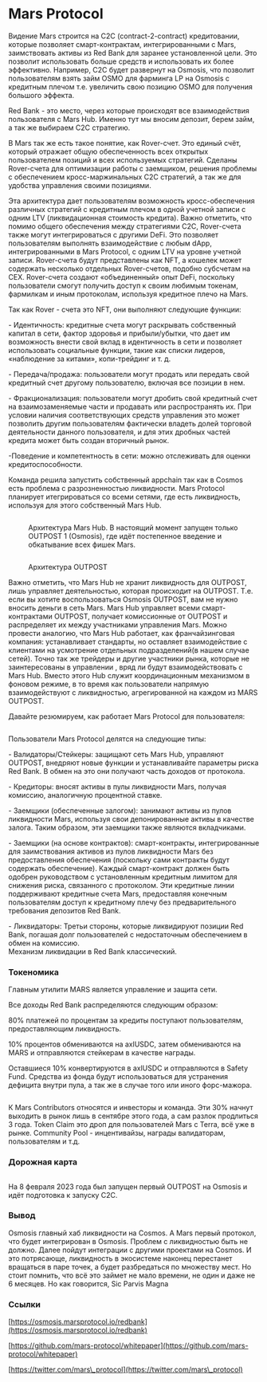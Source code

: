 # Mars Protocol

Видение Mars строится на С2С (contract-2-contract) кредитовании, которые позволяет смарт-контрактам, интегрированными с Mars, заимствовать активы из Red Bank для заранее установленной цели. Это позволит использовать больше средств и использовать их более эффективно. Например, C2C будет развернут на Osmosis, что позволит пользователям взять займ OSMO для фарминга LP на Osmosis с кредитным плечом т.е. увеличить свою позицию OSMO для получения большого эффекта.

Red Bank - это место, через которые происходят все взаимодействия пользователя с Mars Hub. Именно тут мы вносим депозит, берем займ, а так же выбираем C2C стратегию.

В Mars так же есть такое понятие, как Rover-счет. Это единый счёт, который отражает общую обеспеченность всех открытых пользователем позиций и всех используемых стратегий. Сделаны Rover-счета для оптимизации работы с заемщиком, решения проблемы с обеспечением кросс-маржинальных С2С стратегий, а так же для удобства управления своими позициями.

Эта архитектура дает пользователям возможность кросс-обеспечения различных стратегий с кредитным плечом в одной учетной записи с одним LTV (ликвидационная стоимость кредита). Важно отметить, что помимо общего обеспечения между стратегиями C2C, Rover-счета также могут интегрироваться с другими DeFi. Это позволяет пользователям выполнять взаимодействие с любым dApp, интегрированными в Mars Protocol, с одним LTV на уровне учетной записи. Rover-счета будут представлены как NFT, а кошелек может содержать несколько отдельных Rover-счетов, подобно субсчетам на CEX. Rover-счета создают «объединенный» опыт DeFi, поскольку пользователи смогут получить доступ к своим любимым токенам, фармилкам и иным протоколам, используя кредитное плечо на Mars.

Так как Rover - счета это NFT, они выполняют следующие функции:

\- Идентичность: кредитные счета могут раскрывать собственный капитал в сети, фактор здоровья и прибыли/убытки, что дает им возможность внести свой вклад в идентичность в сети и позволяет использовать социальные функции, такие как списки лидеров, «наблюдение за китами», копи-трейдинг и т. д.

\- Передача/продажа: пользователи могут продать или передать свой кредитный счет другому пользователю, включая все позиции в нем.

\- Фракционализация: пользователи могут дробить свой кредитный счет на взаимозаменяемые части и продавать или распространять их. При условии наличия соответствующих средств управления это может позволить другим пользователям фактически владеть долей торговой деятельности данного пользователя, и для этих дробных частей кредита может быть создан вторичный рынок.

\-Поведение и компетентность в сети: можно отслеживать для оценки кредитоспособности.

Команда решила запустить собственный appchain так как в Cosmos есть проблема с разрозненностью ликвидности. Mars Protocol планирует итегрироваться со всеми сетями, где есть ликвидность, используя для этого собственный Mars Hub.

<figure><img src="../.gitbook/assets/image (3).png" alt=""><figcaption><p>Архитектура Mars Hub. В настоящий момент запущен только OUTPOST 1 (Osmosis), где идёт постепенное введение и обкатывание всех фишек Mars.</p></figcaption></figure>

<figure><img src="../.gitbook/assets/image (8).png" alt=""><figcaption><p>Архитектура OUTPOST</p></figcaption></figure>

Важно отметить, что Mars Hub не хранит ликвидность для OUTPOST, лишь управляет деятельностью, которая происходит на OUTPOST. Т.е. если вы хотите воспользоваться Osmosis OUTPOST, вам не нужно вносить деньги в сеть Mars. Mars Hub управляет всеми смарт-контрактами OUTPOST, получает комиссионные от OUTPOST и распределяет их между участниками управления Mars. Можно провести аналогию, что Mars Hub работает, как франчайзинговая компания: устанавливает стандарты, но оставляет взаимодействие с клиентами на усмотрение отдельных подразделений(в нашем случае сетей). Точно так же трейдеры и другие участники рынка, которые не заинтересованы в управлении , вряд ли будут взаимодействовать с Mars Hub. Вместо этого Hub служит координационным механизмом в фоновом режиме, в то время как пользователи напрямую взаимодействуют с ликвидностью, агрегированной на каждом из MARS OUTPOST.

Давайте резюмируем, как работает Mars Protocol для пользователя:

<figure><img src="../.gitbook/assets/image (1).png" alt=""><figcaption></figcaption></figure>

Пользователи Mars Protocol делятся на следующие типы:

\- Валидаторы/Стейкеры: защищают сеть Mars Hub, управляют OUTPOST, внедряют новые функции и устанавливайте параметры риска Red Bank. В обмен на это они получают часть доходов от протокола.

\- Кредиторы: вносят активы в пулы ликвидности Mars, получая комиссию, аналогичную процентной ставке.

\- Заемщики (обеспеченные залогом): занимают активы из пулов ликвидности Mars, используя свои депонированные активы в качестве залога. Таким образом, эти заемщики также являются вкладчиками.

\- Заемщики (на основе контрактов): смарт-контракты, интегрированные для заимствования активов из пулов ликвидности Mars без предоставления обеспечения (поскольку сами контракты будут содержать обеспечение). Каждый смарт-контракт должен быть одобрен руководством с установленным кредитным лимитом для снижения риска, связанного с протоколом. Эти кредитные линии поддерживают кредитные счета Mars, предоставляя конечным пользователям доступ к кредитному плечу без предварительного требования депозитов Red Bank.

\- Ликвидаторы: Третьи стороны, которые ликвидируют позиции Red Bank, погашая долг пользователей с недостаточным обеспечением в обмен на комиссию.\
Механизм ликвидации в Red Bank классический.

### **Токеномика** <a href="#fdle" id="fdle"></a>

Главным утилити MARS является управление и защита сети.

Все доходы Red Bank распределяются следующим образом:

80% платежей по процентам за кредиты поступают пользователям, предоставляющим ликвидность.

10% процентов обмениваются на axlUSDC, затем обмениваются на MARS и отправляются стейкерам в качестве награды.

Оставшиеся 10% конвертируются в axlUSDC и отправляются в Safety Fund. Средства из фонда будут использоваться для устранения дефицита внутри пула, а так же в случае того или иного форс-мажора.

<figure><img src="../.gitbook/assets/image (23).png" alt=""><figcaption></figcaption></figure>

К Mars Contributors относятся и инвесторы и команда. Эти 30% начнут выходить в рынок лишь в сентябре этого года, а сам разлок продлиться 3 года. Token Claim это дроп для пользователей Mars с Terra, всё уже в рынке. Community Pool - инцентивайзы, награды валидаторам, пользователям и т.д.

### Дорожная карта <a href="#z5et" id="z5et"></a>

<figure><img src="../.gitbook/assets/image.png" alt=""><figcaption></figcaption></figure>

На 8 февраля 2023 года был запущен первый OUTPOST на Osmosis и идёт подготовка к запуску C2C.

### Вывод <a href="#qdhs" id="qdhs"></a>

Osmosis главный хаб ликвидности на Cosmos. А Mars первый протокол, что будет интегрирован в Osmosis. Проблем с ликвидностью быть не должно. Далее пойдут интеграции с другими проектами на Cosmos. И это потрясающе, ликвидность в экосистеме наконец перестанет вращаться в паре точек, а будет разбредаться по множеству мест. Но стоит помнить, что всё это займет не мало времени, не один и даже не 6 месяцев. Но как говорится, Sic Parvis Magna

### Ссылки <a href="#r5ev" id="r5ev"></a>

[https://osmosis.marsprotocol.io/redbank](https://osmosis.marsprotocol.io/redbank)

[https://github.com/mars-protocol/whitepaper](https://github.com/mars-protocol/whitepaper)

[https://twitter.com/mars\_protocol](https://twitter.com/mars\_protocol)
